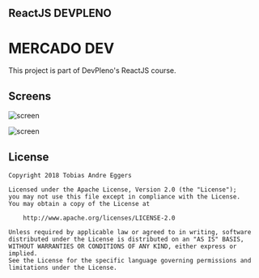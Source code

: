 
## ReactJS DEVPLENO

# MERCADO DEV
This project is part of DevPleno's ReactJS course.


## Screens
![screen](../master/home_01.png)

![screen](../master/home_02.png)


## License

    Copyright 2018 Tobias Andre Eggers

    Licensed under the Apache License, Version 2.0 (the "License");
    you may not use this file except in compliance with the License.
    You may obtain a copy of the License at

        http://www.apache.org/licenses/LICENSE-2.0

    Unless required by applicable law or agreed to in writing, software
    distributed under the License is distributed on an "AS IS" BASIS,
    WITHOUT WARRANTIES OR CONDITIONS OF ANY KIND, either express or implied.
    See the License for the specific language governing permissions and
    limitations under the License.


